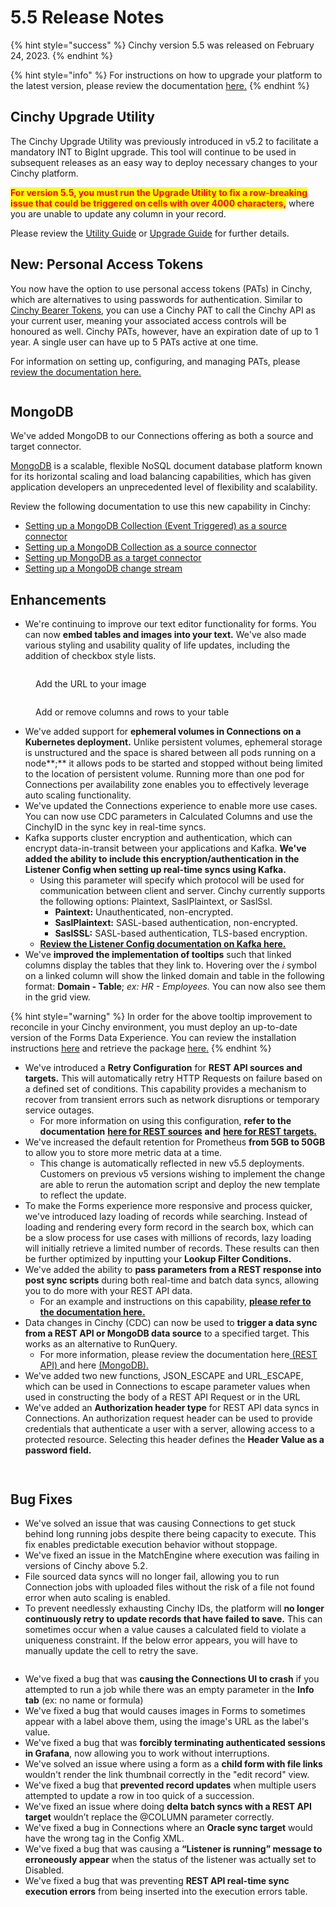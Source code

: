 # 5.5 Release Notes

{% hint style="success" %}
Cinchy version 5.5 was released on February 24, 2023.
{% endhint %}

{% hint style="info" %}
For instructions on how to upgrade your platform to the latest version, please review the documentation [here.](https://platform.docs.cinchy.com/deployment-guide/upgrade-guides/upgrading-cinchy-versions)
{% endhint %}

## Cinchy Upgrade Utility

The Cinchy Upgrade Utility was previously introduced in v5.2 to facilitate a mandatory INT to BigInt upgrade. This tool will continue to be used in subsequent releases as an easy way to deploy necessary changes to your Cinchy platform.

<mark style="color:red;">**For version 5.5, you must run the Upgrade Utility to fix a row-breaking issue that could be triggered on cells with over 4000 characters,**</mark> where you are unable to update any column in your record.

Please review the [Utility Guide](https://platform.docs.cinchy.com/deployment-guide/upgrade-guides/upgrading-cinchy-versions/cinchy-upgrade-utility) or [Upgrade Guide](https://platform.docs.cinchy.com/deployment-guide/upgrade-guides/upgrading-cinchy-versions) for further details.

## New: Personal Access Tokens

You now have the option to use personal access tokens (PATs) in Cinchy, which are alternatives to using passwords for authentication. Similar to [Cinchy Bearer Tokens](https://platform.docs.cinchy.com/api-guide/api-overview/api-authentication#post-bearer-token-request), you can use a Cinchy PAT to call the Cinchy API as your current user, meaning your associated access controls will be honoured as well. Cinchy PATs, however, have an expiration date of up to 1 year. A single user can have up to 5 PATs active at one time.

For information on setting up, configuring, and managing PATs, please [review the documentation here.](https://platform.docs.cinchy.com/guides-for-using-cinchy/user-guides/user-preferences/personal-access-tokens)

<figure><img src="../../.gitbook/assets/image (370).png" alt=""><figcaption></figcaption></figure>

## MongoDB

We've added MongoDB to our Connections offering as both a source and target connector.

[MongoDB](https://www.mongodb.com/what-is-mongodb/features) is a scalable, flexible NoSQL document database platform known for its horizontal scaling and load balancing capabilities, which has given application developers an unprecedented level of flexibility and scalability.

Review the following documentation to use this new capability in Cinchy:

- [Setting up a MongoDB Collection (Event Triggered) as a source connector](https://cli.docs.cinchy.com/builder-guide/configuring-a-data-sync/supported-data-sources/mongodb-collection-cinchy-event-triggered)
- [Setting up a MongoDB Collection as a source connector](https://cli.docs.cinchy.com/builder-guide/configuring-a-data-sync/supported-data-sources/mongodb-collection)
- [Setting up MongoDB as a target connector](https://cli.docs.cinchy.com/builder-guide/configuring-a-data-sync/supported-sync-targets/mongodb-collection-column-based)
- [Setting up a MongoDB change stream](https://cli.docs.cinchy.com/builder-guide/subscribing-to-event-streams/supported-stream-sources/mongodb)

## Enhancements

- We're continuing to improve our text editor functionality for forms. You can now **embed tables and images into your text.** We've also made various styling and usability quality of life updates, including the addition of checkbox style lists.

<figure><img src="../../.gitbook/assets/images-tables-1@2x.png" alt=""><figcaption><p>Add the URL to your image</p></figcaption></figure>

<figure><img src="../../.gitbook/assets/images-tables-4@2x.png" alt=""><figcaption><p>Add or remove columns and rows to your table</p></figcaption></figure>

- We've added support for **ephemeral volumes in Connections on a Kubernetes deployment.** Unlike persistent volumes, ephemeral storage is unstructured and the space is shared between all pods running on a node**;** it allows pods to be started and stopped without being limited to the location of persistent volume. Running more than one pod for Connections per availability zone enables you to effectively leverage auto scaling functionality.
- We've updated the Connections experience to enable more use cases. You can now use CDC parameters in Calculated Columns and use the CinchyID in the sync key in real-time syncs.
- Kafka supports cluster encryption and authentication, which can encrypt data-in-transit between your applications and Kafka. **We've added the ability to include this encryption/authentication in the Listener Config when setting up real-time syncs using Kafka.**
  - Using this parameter will specify which protocol will be used for communication between client and server. Cinchy currently supports the following options: Plaintext, SaslPlaintext, or SaslSsl.
    - **Paintext:** Unauthenticated, non-encrypted.
    - **SaslPlaintext:** SASL-based authentication, non-encrypted.
    - **SaslSSL:** SASL-based authentication, TLS-based encryption.
  - [**Review the Listener Config documentation on Kafka here.**](https://cli.docs.cinchy.com/builder-guide/subscribing-to-event-streams/supported-stream-sources/kafka-topic-json)
- We've **improved the implementation of tooltips** such that linked columns display the tables that they link to. Hovering over the _i_ symbol on a linked column will show the linked domain and table in the following format: **Domain - Table**; _ex: HR - Employees._ You can now also see them in the grid view.

{% hint style="warning" %}
In order for the above tooltip improvement to reconcile in your Cinchy environment, you must deploy an up-to-date version of the Forms Data Experience. You can review the installation instructions [here](https://platform.docs.cinchy.com/guides-for-using-cinchy/builder-guides/cinchydxd-utility/reinstalling-the-data-experience-cinchydxd) and retrieve the package [here.](https://github.com/cinchy-co/meta-releases/tree/main/Meta-Forms)
{% endhint %}

- We've introduced a **Retry Configuration** for **REST API sources and targets.** This will automatically retry HTTP Requests on failure based on a defined set of conditions. This capability provides a mechanism to recover from transient errors such as network disruptions or temporary service outages.
  - For more information on using this configuration, **refer to the documentation** [**here for REST sources**](https://cli.docs.cinchy.com/builder-guide/configuring-a-data-sync/supported-data-sources/rest-api#4.-retry-configuration) **and** [**here for REST targets.**](https://cli.docs.cinchy.com/builder-guide/configuring-a-data-sync/supported-sync-targets/rest-api#6.-retry-configuration)
- We've increased the default retention for Prometheus **from 5GB to 50GB** to allow you to store more metric data at a time.
  - This change is automatically reflected in new v5.5 deployments. Customers on previous v5 versions wishing to implement the change are able to rerun the automation script and deploy the new template to reflect the update.
- To make the Forms experience more responsive and process quicker, we've introduced lazy loading of records while searching. Instead of loading and rendering every form record in the search box, which can be a slow process for use cases with millions of records, lazy loading will initially retrieve a limited number of records. These results can then be further optimized by inputting your **Lookup Filter Conditions.**
- We've added the ability to **pass parameters from a REST response into post sync scripts** during both real-time and batch data syncs, allowing you to do more with your REST API data.
  - For an example and instructions on this capability, [**please refer to the documentation here.**](https://cli.docs.cinchy.com/builder-guide/configuring-a-data-sync/supported-sync-targets/rest-api#7.-post-sync-scripts)
- Data changes in Cinchy (CDC) can now be used to **trigger a data sync from a REST API or MongoDB data source** to a specified target. This works as an alternative to RunQuery.
  - For more information, please review the documentation here[ (REST API) ](https://cli.docs.cinchy.com/builder-guide/configuring-a-data-sync/supported-data-sources/rest-api-cinchy-event-triggered)and here [(MongoDB).](https://cli.docs.cinchy.com/builder-guide/configuring-a-data-sync/supported-data-sources/mongodb-collection-cinchy-event-triggered)
- We've added two new functions, JSON_ESCAPE and URL_ESCAPE, which can be used in Connections to escape parameter values when used in constructing the body of a REST API Request or in the URL
- We've added an **Authorization header type** for REST API data syncs in Connections. An authorization request header can be used to provide credentials that authenticate a user with a server, allowing access to a protected resource. Selecting this header defines the **Header Value as a password field.**

<figure><img src="../../.gitbook/assets/FE132FA9-5CCF-4B20-869E-4D4574A0CF62.png" alt=""><figcaption></figcaption></figure>

<figure><img src="../../.gitbook/assets/B3D8EC84-48F5-4FF1-AEED-F8D37CC6F0B6.png" alt=""><figcaption></figcaption></figure>

## Bug Fixes

- We've solved an issue that was causing Connections to get stuck behind long running jobs despite there being capacity to execute. This fix enables predictable execution behavior without stoppage.
- We've fixed an issue in the MatchEngine where execution was failing in versions of Cinchy above 5.2.
- File sourced data syncs will no longer fail, allowing you to run Connection jobs with uploaded files without the risk of a file not found error when auto scaling is enabled.
- To prevent needlessly exhausting Cinchy IDs, the platform will **no longer continuously retry to update records that have failed to save.** This can sometimes occur when a value causes a calculated field to violate a uniqueness constraint. If the below error appears, you will have to manually update the cell to retry the save.

<figure><img src="../../.gitbook/assets/BE5ACD97-83DB-4475-A21B-66A4113F1B59.png" alt=""><figcaption></figcaption></figure>

- We've fixed a bug that was **causing the Connections UI to crash** if you attempted to run a job while there was an empty parameter in the **Info tab** (ex: no name or formula)
- We've fixed a bug that would causes images in Forms to sometimes appear with a label above them, using the image's URL as the label's value.
- We've fixed a bug that was **forcibly terminating authenticated sessions in Grafana**, now allowing you to work without interruptions.
- We've solved an issue where using a form as a **child form with file links** wouldn't render the link thumbnail correctly in the "edit record" view.
- We've fixed a bug that **prevented record updates** when multiple users attempted to update a row in too quick of a succession.
- We've fixed an issue where doing **delta batch syncs with a REST API target** wouldn’t replace the @COLUMN parameter correctly.
- We've fixed a bug in Connections where an **Oracle sync target** would have the wrong tag in the Config XML.
- We've fixed a bug that was causing a **“Listener is running” message to erroneously appear** when the status of the listener was actually set to Disabled.
- We've fixed a bug that was preventing **REST API real-time sync execution errors** from being inserted into the execution errors table.
